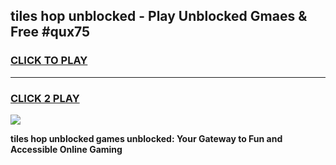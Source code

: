 
## tiles hop unblocked - Play Unblocked Gmaes & Free #qux75
<h3>
<a href="https://news.freeplayer.one?title=tiles_hop_unblocked&ref=03M">CLICK TO PLAY</a></h3>
<hr>

<h3>
<a href="https://news.freeplayer.one?title=tiles_hop_unblocked&ref=03M">CLICK 2 PLAY</a>
  
</h3>

<a href="https://news.freeplayer.one?title=tiles_hop_unblocked&ref=03M"><img src="https://clearcache.store/games.png"></a>


**tiles hop unblocked games unblocked: Your Gateway to Fun and Accessible Online Gaming**
